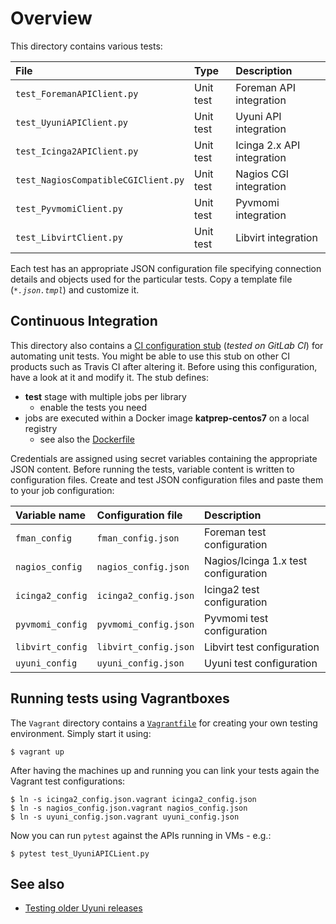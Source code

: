 # Overview

This directory contains various tests:

| File          | Type | Description |
|:------------- |:---- |:----------- |
| `test_ForemanAPIClient.py` | Unit test | Foreman API integration |
| `test_UyuniAPIClient.py` | Unit test | Uyuni API integration |
| `test_Icinga2APIClient.py` | Unit test | Icinga 2.x API integration |
| `test_NagiosCompatibleCGIClient.py` | Unit test | Nagios CGI integration |
| `test_PyvmomiClient.py` | Unit test | Pyvmomi integration |
| `test_LibvirtClient.py` | Unit test | Libvirt integration |

Each test has an appropriate JSON configuration file specifying connection details and objects used for the particular tests. Copy a template file (*`*.json.tmpl`*) and customize it.

## Continuous Integration

This directory also contains a [CI configuration stub](.gitlab-ci.yml) (*tested on GitLab CI*) for automating unit tests. You might be able to use this stub on other CI products such as Travis CI after altering it. Before using this configuration, have a look at it and modify it. The stub defines:

- **test** stage with multiple jobs per library
  - enable the tests you need
- jobs are executed within a Docker image **katprep-centos7** on a local registry
  - see also the [Dockerfile](tmpl-katprep-centos7/Dockerfile)

Credentials are assigned using secret variables containing the appropriate JSON content. Before running the tests, variable content is written to configuration files. Create and test JSON configuration files and paste them to your job configuration:

| Variable name | Configuration file | Description |
|:------------- |:------------------ |:----------- |
| `fman_config` | `fman_config.json` | Foreman test configuration |
| `nagios_config` | `nagios_config.json` | Nagios/Icinga 1.x test configuration |
| `icinga2_config` | `icinga2_config.json` | Icinga2 test configuration |
| `pyvmomi_config` | `pyvmomi_config.json` | Pyvmomi test configuration |
| `libvirt_config` | `libvirt_config.json` | Libvirt test configuration |
| `uyuni_config` | `uyuni_config.json` | Uyuni test configuration |

## Running tests using Vagrantboxes

The `Vagrant` directory contains a [`Vagrantfile`](Vagrant/Vagrantfile) for creating your own testing environment. Simply start it using:

```shell
$ vagrant up
```

After having the machines up and running you can link your tests again the Vagrant test configurations:

```shell
$ ln -s icinga2_config.json.vagrant icinga2_config.json
$ ln -s nagios_config.json.vagrant nagios_config.json
$ ln -s uyuni_config.json.vagrant uyuni_config.json
```

Now you can run `pytest` against the APIs running in VMs - e.g.:

```shell
$ pytest test_UyuniAPICLient.py
```

## See also

- [Testing older Uyuni releases](Uyuni.md)
